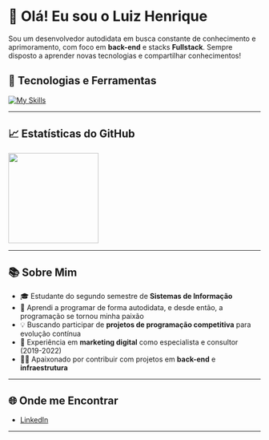 # 👋 Olá! Eu sou o Luiz Henrique 
Sou um desenvolvedor autodidata em busca constante de conhecimento e aprimoramento, com foco em **back-end** e stacks **Fullstack**. Sempre disposto a aprender novas tecnologias e compartilhar conhecimentos!

## 🚀 Tecnologias e Ferramentas
[![My Skills](https://skillicons.dev/icons?i=java,spring,python,django,js,ts,mysql,mongodb,docker,c,cpp,html,css,tailwind,nextjs,nodejs,git)](https://skillicons.dev)

---

## 📈 Estatísticas do GitHub
<div style="display: flex; align-items: center;">
  <img height="180em" src="https://github-readme-stats.vercel.app/api?username=Luizhnrs&show_icons=true&theme=tokyonight&include_all_commits=true&count_private=true"/>
</div>

---

## 📚 Sobre Mim
- 🎓 Estudante do segundo semestre de **Sistemas de Informação**
- 🧠 Aprendi a programar de forma autodidata, e desde então, a programação se tornou minha paixão
- 💡 Buscando participar de **projetos de programação competitiva** para evolução contínua
- 💼 Experiência em **marketing digital** como especialista e consultor (2019-2022)
- 👨‍💻 Apaixonado por contribuir com projetos em **back-end** e **infraestrutura**

---

## 🌐 Onde me Encontrar
- [LinkedIn](https://www.linkedin.com/in/luizhenriquegsilva)

---

